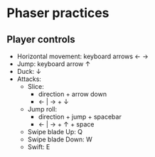 # Phaser practices

## Player controls

- Horizontal movement: keyboard arrows ← →
- Jump: keyboard arrow ↑
- Duck: ↓
- Attacks:
  - Slice:
    - direction + arrow down
    - ← | → + ↓
  - Jump roll:
    - direction + jump + spacebar
    - ← | → + ↑ + space
  - Swipe blade Up: Q
  - Swipe blade Down: W
  - Swift: E
